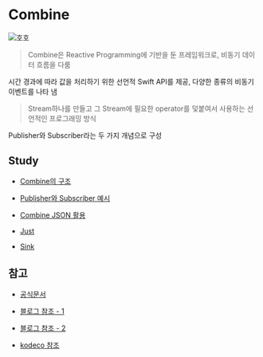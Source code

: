 # Combine

![호호](https://miro.medium.com/v2/resize:fit:1400/format:webp/1*S_xVVadtkIEItmp2Dxc93g.png)

> Combine은 Reactive Programming에 기반을 둔 프레임워크로, 비동기 데이터 흐름을 다룸

시간 경과에 따라 값을 처리하기 위한 선언적 Swift API를 제공, 다양한 종류의 비동기 이벤트를 나타 냄

> Stream하나를 만들고 그 Stream에 필요한 operator를 덫붙여서 사용하는 선언적인 프로그래밍 방식

Publisher와 Subscriber라는 두 가지 개념으로 구성

## Study

- [Combine의 구조](https://github.com/BOLTB0X/Combine/blob/main/CombineConcept/concept1.md)

- [Publisher와 Subscriber 예시]()

- [Combine JSON 활용](https://github.com/BOLTB0X/Combine/tree/main/CombineJSON)

- [Just](https://github.com/BOLTB0X/Combine/blob/main/CombineConcept/Just.md)

- [Sink](https://github.com/BOLTB0X/Combine/blob/main/CombineConcept/Sink.md)

## 참고

- [공식문서](https://developer.apple.com/documentation/combine)

- [블로그 참조 - 1](https://medium.com/harrythegreat/swift-combine-입문하기-가이드-1-525ccb94af57)

- [블로그 참조 - 2](https://ios-development.tistory.com/1112)

- [kodeco 참조](https://www.kodeco.com/books/combine-asynchronous-programming-with-swift/v2.0/chapters/1-hello-combine)
